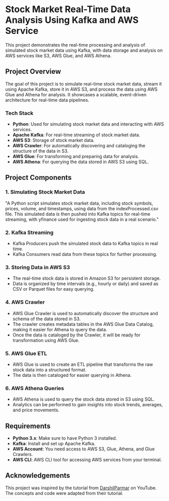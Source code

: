 # Stock Market Real-Time Data Analysis Using Kafka and AWS Service

This project demonstrates the real-time processing and analysis of simulated stock market data using Kafka, with data storage and analysis on AWS services like S3, AWS Glue, and AWS Athena.

## Project Overview

The goal of this project is to simulate real-time stock market data, stream it using Apache Kafka, store it in AWS S3, and process the data using AWS Glue and Athena for analysis. It showcases a scalable, event-driven architecture for real-time data pipelines.

### Tech Stack
- **Python**: Used for simulating stock market data and interacting with AWS services.
- **Apache Kafka**: For real-time streaming of stock market data.
- **AWS S3**: Storage of stock market data.
- **AWS Crawler**: For automatically discovering and cataloging the structure of the data in S3.
- **AWS Glue**: For transforming and preparing data for analysis.
- **AWS Athena**: For querying the data stored in AWS S3 using SQL.

## Project Components

### 1. **Simulating Stock Market Data**
   "A Python script simulates stock market data, including stock symbols, prices, volume, and timestamps, using data from the indexProcessed.csv file. This simulated data is then pushed into Kafka topics for real-time streaming, with yfinance used for ingesting stock data in a real scenario."

### 2. **Kafka Streaming**
   - Kafka Producers push the simulated stock data to Kafka topics in real time.
   - Kafka Consumers read data from these topics for further processing.

### 3. **Storing Data in AWS S3**
   - The real-time stock data is stored in Amazon S3 for persistent storage.
   - Data is organized by time intervals (e.g., hourly or daily) and saved as CSV or Parquet files for easy querying.

### 4. **AWS Crawler**
   - AWS Glue Crawler is used to automatically discover the structure and schema of the data stored in S3.
   - The crawler creates metadata tables in the AWS Glue Data Catalog, making it easier for Athena to query the data.
   - Once the data is cataloged by the Crawler, it will be ready for transformation using AWS Glue.

### 5. **AWS Glue ETL**
   - AWS Glue is used to create an ETL pipeline that transforms the raw stock data into a structured format.
   - The data is then cataloged for easier querying in Athena.

### 6. **AWS Athena Queries**
   - AWS Athena is used to query the stock data stored in S3 using SQL.
   - Analytics can be performed to gain insights into stock trends, averages, and price movements.

## Requirements

- **Python 3.x**: Make sure to have Python 3 installed.
- **Kafka**: Install and set up Apache Kafka.
- **AWS Account**: You need access to AWS S3, Glue, Athena, and Glue Crawlers.
- **AWS CLI**: AWS CLI tool for accessing AWS services from your terminal.

## Acknowledgements

This project was inspired by the tutorial from [DarshilParmar](https://www.youtube.com/embed/KerNf0NANMo) on YouTube. The concepts and code were adapted from their tutorial.
